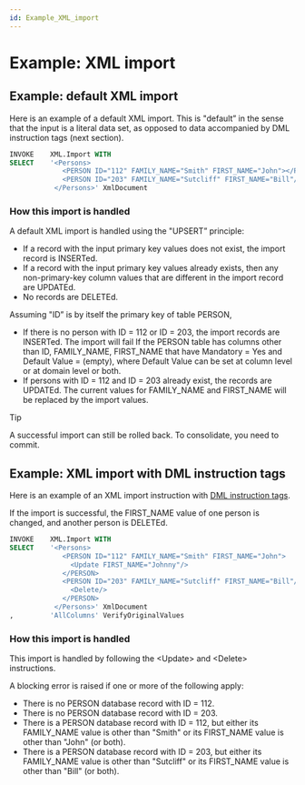 ```yaml
---
id: Example_XML_import
---
```


# Example: XML import

## Example: default XML import

Here is an example of a default XML import. This is "default” in the sense that the input is a literal data set, as opposed to data accompanied by DML instruction tags (next section).

```sql
INVOKE    XML.Import WITH
SELECT    '<Persons>
             <PERSON ID="112" FAMILY_NAME="Smith" FIRST_NAME="John"></PERSON>
             <PERSON ID="203" FAMILY_NAME="Sutcliff" FIRST_NAME="Bill"/></PERSON>
           </Persons>' XmlDocument

```

### How this import is handled

A default XML import is handled using the "UPSERT” principle:

- If a record with the input primary key values does not exist, the import record is INSERTed.
- If a record with the input primary key values already exists, then any non-primary-key column values that are different in the import record are UPDATEd.
- No records are DELETEd.

Assuming "ID” is by itself the primary key of table PERSON,

- If there is no person with ID = 112 or ID = 203, the import records are INSERTed. The import will fail If the PERSON table has columns other than ID, FAMILY_NAME, FIRST_NAME that have Mandatory = Yes and Default Value = (empty), where Default Value can be set at column level or at domain level or both.
- If persons with ID = 112 and ID = 203 already exist, the records are UPDATEd. The current values for FAMILY_NAME and FIRST_NAME will be replaced by the import values.

> [!TIP]
> A successful import can still be rolled back. To consolidate, you need to commit.

## Example: XML import with DML instruction tags

Here is an example of an XML import instruction with [DML instruction tags](/docs/Repositories/USoft_XML_formats/DML_instruction_tags.md).

If the import is successful, the FIRST_NAME value of one person is changed, and another person is DELETEd.

```sql
INVOKE    XML.Import WITH
SELECT    '<Persons>
             <PERSON ID="112" FAMILY_NAME="Smith" FIRST_NAME="John">
               <Update FIRST_NAME="Johnny"/>
             </PERSON>
             <PERSON ID="203" FAMILY_NAME="Sutcliff" FIRST_NAME="Bill"/>
               <Delete/>
             </PERSON>
           </Persons>' XmlDocument
,         'AllColumns' VerifyOriginalValues

```

### How this import is handled

This import is handled by following the \<Update> and \<Delete> instructions.

A blocking error is raised if one or more of the following apply:

- There is no PERSON database record with ID = 112.
- There is no PERSON database record with ID = 203.
- There is a PERSON database record with ID = 112, but either its FAMILY_NAME value is other than "Smith" or its FIRST_NAME value is other than "John" (or both).
- There is a PERSON database record with ID = 203, but either its FAMILY_NAME value is other than "Sutcliff" or its FIRST_NAME value is other than "Bill" (or both).